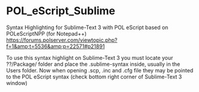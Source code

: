 # POL_eScript_Sublime
Syntax Highlighting for Sublime-Text 3 with POL eScript based on POLeScriptNPP (for Notepad++) https://forums.polserver.com/viewtopic.php?f=1&amp;t=5536&amp;p=22571#p21891

To use this syntax highlight on Sublime-Text 3 you must locate your ??/Package/ folder and place the .sublime-syntax inside, usually in the Users folder.
Now when opening .scp, .inc and .cfg file they may be pointed to the POL eScript syntax (check bottom right corner of Sublime-Text 3 window)
